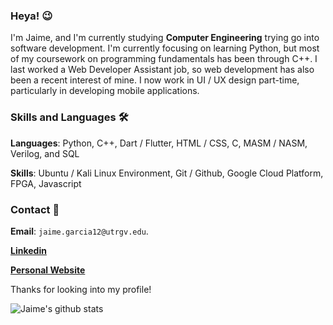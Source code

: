### Heya! 😉
I'm Jaime, and I'm currently studying **Computer Engineering** trying go into software development. I'm currently focusing on learning Python, but most of my coursework on programming fundamentals has been through C++. I last worked a Web Developer Assistant job, so web development has also been a recent interest of mine. I now work in UI / UX design part-time, particularly in developing mobile applications. 

### Skills and Languages 🛠
**Languages**: Python, C++, Dart / Flutter, HTML / CSS, C, MASM / NASM, Verilog, and SQL

**Skills**: Ubuntu / Kali Linux Environment, Git / Github, Google Cloud Platform, FPGA, Javascript

### Contact 📱
**Email**: ```jaime.garcia12@utrgv.edu```. 

**[Linkedin](https://www.linkedin.com/in/jaime-garcia-jr-032336180/)**

**[Personal Website](https://jjgar2725.github.io/)**

Thanks for looking into my profile!

![Jaime's github stats](https://github-readme-stats.vercel.app/api?username=JJgar2725&show_icons=true&theme=dark&count_private=true)

